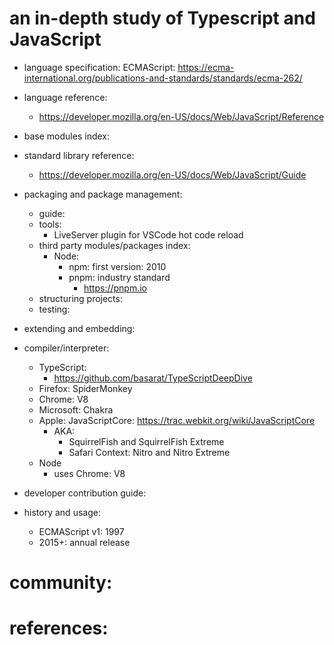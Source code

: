 # an in-depth study of Typescript and JavaScript

- language specification: ECMAScript:        https://ecma-international.org/publications-and-standards/standards/ecma-262/
- language reference:
    - https://developer.mozilla.org/en-US/docs/Web/JavaScript/Reference
- base modules index:
- standard library reference:
    - https://developer.mozilla.org/en-US/docs/Web/JavaScript/Guide
- packaging and package management:
	- guide:
	- tools:
        - LiveServer plugin for VSCode hot code reload
    - third party modules/packages index:
        - Node:
            - npm: first version: 2010
            - pnpm: industry standard
                - https://pnpm.io
	- structuring projects:
	- testing:
- extending and embedding:
- compiler/interpreter:
    - TypeScript:
      - https://github.com/basarat/TypeScriptDeepDive
    - Firefox: SpiderMonkey
    - Chrome: V8
    - Microsoft: Chakra
    - Apple: JavaScriptCore: https://trac.webkit.org/wiki/JavaScriptCore
        - AKA:
            - ​SquirrelFish and ​SquirrelFish Extreme
            - Safari Context: Nitro and Nitro Extreme
    - Node
        - uses Chrome: V8

- developer contribution guide:
- history and usage:
    - ECMAScript v1: 1997
    - 2015+: annual release


# community:
# references:
